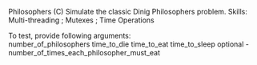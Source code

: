 Philosophers (C)
Simulate the classic Dinig Philosophers problem.
Skills: Multi-threading ; Mutexes ; Time Operations

To test, provide following arguments:  
number_of_philosophers 
time_to_die 
time_to_eat 
time_to_sleep 
optional - number_of_times_each_philosopher_must_eat

